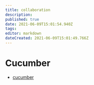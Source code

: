 ```yaml
---
title: collaboration
description: 
published: true
date: 2021-06-09T15:01:54.940Z
tags: 
editor: markdown
dateCreated: 2021-06-09T15:01:49.766Z
---
```


# Cucumber

* [cucumber](https://cucumber.io/)
